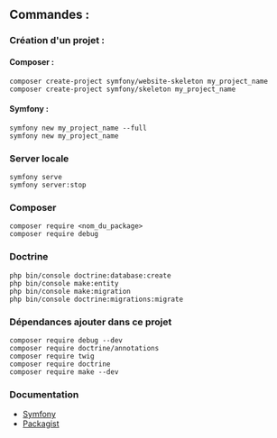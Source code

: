 ## Commandes :

### Création d'un projet :

#### Composer :
```
composer create-project symfony/website-skeleton my_project_name
composer create-project symfony/skeleton my_project_name
```

#### Symfony :
```
symfony new my_project_name --full
symfony new my_project_name
```

### Server locale
```
symfony serve
symfony server:stop
```

### Composer
```
composer require <nom_du_package>
composer require debug
```

### Doctrine
```
php bin/console doctrine:database:create
php bin/console make:entity
php bin/console make:migration
php bin/console doctrine:migrations:migrate
```

### Dépendances ajouter dans ce projet
```
composer require debug --dev
composer require doctrine/annotations
composer require twig
composer require doctrine
composer require make --dev
```

### Documentation
- [Symfony](https://symfony.com/doc/current/index.html)
- [Packagist](https://packagist.org/)

